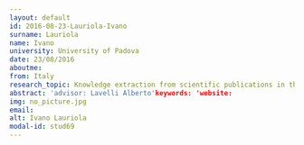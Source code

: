 ```yaml
---
layout: default 
id: 2016-08-23-Lauriola-Ivano
surname: Lauriola
name: Ivano
university: University of Padova
date: 23/08/2016
aboutme: 
from: Italy
research_topic: Knowledge extraction from scientific publications in the life science domain exploiting existing knowledge repositories
abstract: 'advisor: Lavelli Alberto'keywords: 'website: 
img: no_picture.jpg
email: 
alt: Ivano Lauriola
modal-id: stud69
---
```

